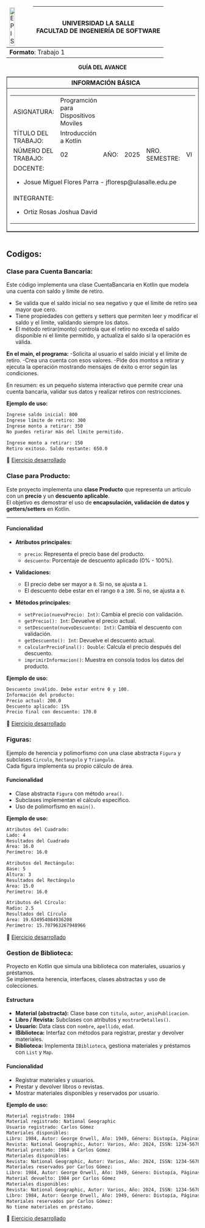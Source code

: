 <table align="center">
    <thead>
        <tr>
            <td><img src="https://1.bp.blogspot.com/-3wALNMake70/XK-07VtIngI/AAAAAAABOrY/n3X_ZJV5fGEpTs8ppMQvKk_yic7BfyBYQCLcBGAs/s1600/universidad-la-salle-logo.jpg?raw=true" alt="EPIS" style="width:50%; height:auto"/></td>
            <th>
                <span style="font-weight:bold;">UNIVERSIDAD LA SALLE</span><br />
                <span style="font-weight:bold;">FACULTAD DE INGENIERÍA DE SOFTWARE</span><br />
            </th>
        </tr>
    </thead>
    <tbody>
        <tr><td colspan="3"><span style="font-weight:bold;">Formato</span>: Trabajo 1</td></tr>
    </tbody>
</table>

<div align="center">
    <span style="font-weight:bold;">GUÍA DEL AVANCE</span><br />
</div>

<div>
    <table border="1" align="center">
        <thead>
            <tr><th colspan="3">INFORMACIÓN BÁSICA</th></tr>
        </thead>
        <tbody>
            <tr>
                <td colspan="2">
                    <table>
                        <tr><td>ASIGNATURA:</td><td>Programción para Dispositivos Moviles</td></tr>
                        <tr><td>TÍTULO DEL TRABAJO:</td><td> Introducción a Kotlin</td></tr>
                        <tr>
                            <td>NÚMERO DEL TRABAJO:</td><td>02</td>
                            <td>AÑO:</td><td>2025</td>
                            <td>NRO. SEMESTRE:</td><td>VI</td>
                        </tr>
                        <tr>
                            <td colspan="6">DOCENTE:
                                <ul>
                                    <li>Josue Miguel Flores Parra - jfloresp@ulasalle.edu.pe</li>
                                </ul>
                            </td>
                        </tr>
                        <tr>
                            <td colspan="6">INTEGRANTE:
                                <ul>
                                    <li>Ortiz Rosas Joshua David</li>
                                </ul>
                            </td>
                        </tr>
                    </table>
                </td>
                <td>
                    </table>
                    <table>
                </td>
            </tr>
        </tbody>
    </table>
</div>

## Codigos:
### Clase para Cuenta Bancaria:
Este código implementa una clase CuentaBancaria en Kotlin que modela una cuenta con saldo y límite de retiro.
  - Se valida que el saldo inicial no sea negativo y que el límite de retiro sea mayor que cero.
  - Tiene propiedades con getters y setters que permiten leer y modificar el saldo y el límite, validando siempre los datos.
  - El método retirar(monto) controla que el retiro no exceda el saldo disponible ni el límite permitido, y actualiza el saldo si la operación es válida.

**En el main, el programa:**
  -Solicita al usuario el saldo inicial y el límite de retiro.
  -Crea una cuenta con esos valores.
  -Pide dos montos a retirar y ejecuta la operación mostrando mensajes de éxito o error según las condiciones.

En resumen: es un pequeño sistema interactivo que permite crear una cuenta bancaria, validar sus datos y realizar retiros con restricciones.

**Ejemplo de uso:**  

```bash
Ingrese saldo inicial: 800
Ingrese límite de retiro: 300
Ingrese monto a retirar: 350
No puedes retirar más del límite permitido.

Ingrese monto a retirar: 150
Retiro exitoso. Saldo restante: 650.0
```

🔗 [Ejercicio desarrollado](https://github.com/Joshua150453/Dispositivos-Moviles-Trabajos-/blob/main/Segundo-Entregable/Clase%20para%20Cuenta%20Bancaria.kt)

### Clase para Producto:
Este proyecto implementa una **clase Producto** que representa un artículo con un **precio** y un **descuento aplicable**.  
El objetivo es demostrar el uso de **encapsulación, validación de datos y getters/setters** en Kotlin.

---

#### Funcionalidad

- **Atributos principales:**
  - `precio`: Representa el precio base del producto.
  - `descuento`: Porcentaje de descuento aplicado (0% - 100%).

- **Validaciones:**
  - El precio debe ser mayor a `0`. Si no, se ajusta a `1`.
  - El descuento debe estar en el rango `0` a `100`. Si no, se ajusta a `0`.

- **Métodos principales:**
  - `setPrecio(nuevoPrecio: Int)`: Cambia el precio con validación.
  - `getPrecio(): Int`: Devuelve el precio actual.
  - `setDescuento(nuevoDescuento: Int)`: Cambia el descuento con validación.
  - `getDescuento(): Int`: Devuelve el descuento actual.
  - `calcularPrecioFinal(): Double`: Calcula el precio después del descuento.
  - `imprimirInformacion()`: Muestra en consola todos los datos del producto.

**Ejemplo de uso:**  

```bash
Descuento inválido. Debe estar entre 0 y 100.
Información del producto:
Precio actual: 200.0
Descuento aplicado: 15%
Precio final con descuento: 170.0
```
🔗 [Ejercicio desarrollado](https://github.com/Joshua150453/Dispositivos-Moviles-Trabajos-/blob/main/Segundo-Entregable/Clase%20para%20Producto.kt)

### Figuras:
Ejemplo de herencia y polimorfismo con una clase abstracta `Figura` y subclases `Circulo`, `Rectangulo` y `Triangulo`.  
Cada figura implementa su propio cálculo de área.  

#### Funcionalidad  
- Clase abstracta `Figura` con método `area()`.  
- Subclases implementan el cálculo específico.  
- Uso de polimorfismo en `main()`.

**Ejemplo de uso:**  

```bash
Atributos del Cuadrado:
Lado: 4
Resultados del Cuadrado
Área: 16.0
Perímetro: 16.0

Atributos del Rectángulo:
Base: 5
Altura: 3
Resultados del Rectángulo
Área: 15.0
Perímetro: 16.0

Atributos del Círculo:
Radio: 2.5
Resultados del Círculo
Área: 19.634954084936208
Perímetro: 15.707963267948966
```
🔗 [Ejercicio desarrollado](https://github.com/Joshua150453/Dispositivos-Moviles-Trabajos-/blob/main/Segundo-Entregable/Figuras.kt)

###  Gestion de Biblioteca:
Proyecto en Kotlin que simula una biblioteca con materiales, usuarios y préstamos.  
Se implementa herencia, interfaces, clases abstractas y uso de colecciones.  

#### Estructura  
- **Material (abstracta):** Clase base con `titulo`, `autor`, `anioPublicacion`.  
- **Libro / Revista:** Subclases con atributos y `mostrarDetalles()`.  
- **Usuario:** Data class con `nombre`, `apellido`, `edad`.  
- **IBiblioteca:** Interfaz con métodos para registrar, prestar y devolver materiales.  
- **Biblioteca:** Implementa `IBiblioteca`, gestiona materiales y préstamos con `List` y `Map`.  

#### Funcionalidad  
- Registrar materiales y usuarios.  
- Prestar y devolver libros o revistas.  
- Mostrar materiales disponibles y reservados por usuario.

**Ejemplo de uso:**  

```bash
Material registrado: 1984
Material registrado: National Geographic
Usuario registrado: Carlos Gómez
Materiales disponibles:
Libro: 1984, Autor: George Orwell, Año: 1949, Género: Distopía, Páginas: 328
Revista: National Geographic, Autor: Varios, Año: 2024, ISSN: 1234-5678, Volumen: 102, Número: 5, Editorial: NatGeo Publishing
Material prestado: 1984 a Carlos Gómez
Materiales disponibles:
Revista: National Geographic, Autor: Varios, Año: 2024, ISSN: 1234-5678, Volumen: 102, Número: 5, Editorial: NatGeo Publishing
Materiales reservados por Carlos Gómez:
Libro: 1984, Autor: George Orwell, Año: 1949, Género: Distopía, Páginas: 328
Material devuelto: 1984 por Carlos Gómez
Materiales disponibles:
Revista: National Geographic, Autor: Varios, Año: 2024, ISSN: 1234-5678, Volumen: 102, Número: 5, Editorial: NatGeo Publishing
Libro: 1984, Autor: George Orwell, Año: 1949, Género: Distopía, Páginas: 328
Materiales reservados por Carlos Gómez:
No tiene materiales en préstamo.
```
🔗 [Ejercicio desarrollado](https://github.com/Joshua150453/Dispositivos-Moviles-Trabajos-/blob/main/Segundo-Entregable/Sistema%20de%20Gesti%C3%B3n%20de%20Biblioteca.kt)
